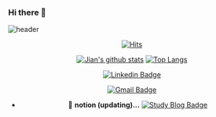 ### Hi there 👋

<!--
**hjw705/hjw705** is a ✨ _special_ ✨ repository because its `README.md` (this file) appears on your GitHub profile.

Here are some ideas to get you started:

- 🔭 I’m currently working on ...
- 🌱 I’m currently learning ...
- 👯 I’m looking to collaborate on ...
- 🤔 I’m looking for help with ...
- 💬 Ask me about ...
- 📫 How to reach me: ...
- 😄 Pronouns: ...
- ⚡ Fun fact: ...
-->
  ![header](https://capsule-render.vercel.app/api?type=waving&color=F8E2CF&height=300&section=header&text=Jian's%20Github&fontColor=363636&fontBg=f7f5f5&fontSize=40)
  
  <div align=center>
	
  [![Hits](https://hits.seeyoufarm.com/api/count/incr/badge.svg?url=https%3A%2F%2Fgithub.com%2Fhjw705)](https://hits.seeyoufarm.com) 
	
  [![Jian's github stats](https://github-readme-stats.vercel.app/api?username=hjw705&show_icons=true&theme=dracula)](https://github.com/anuraghazra/github-readme-stats)
  [![Top Langs](https://github-readme-stats.vercel.app/api/top-langs/?username=hjw705&layout=compact&theme=dracula)](https://github.com/anuraghazra/github-readme-stats)
  
    
  [![Linkedin Badge](https://img.shields.io/badge/-LinkedIn-blue?style=flat-square&logo=Linkedin&logoColor=white&link=https://www.linkedin.com/in/hjw705/)](https://www.linkedin.com/in/hjw705/)
 
  
  [![Gmail Badge](https://img.shields.io/badge/Gmail-d14836?style=flat-square&logo=Gmail&logoColor=white&link=mailto:luckywon88@gmail.com)](mailto:luckywon88@gmail.com)
	
- 📒  **notion (updating)...** [![Study Blog Badge](http://img.shields.io/badge/-Tech%20blog-black?style=flat-square&logo=blogger&logoColor=white&link=https://www.notion.so/9d0b86e7a9ae491c9b8f569420e8f5c5)](https://www.notion.so/9d0b86e7a9ae491c9b8f569420e8f5c5)
  </div>
  
